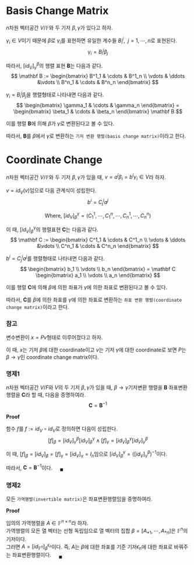 # Basis Change Matrix
$n$차원 벡터공간 $V/ \mathbb F$와 두 기저 $\beta, \gamma$가 있다고 하자.

$\gamma_i \in V$이기 때문에 $\beta$로 $\gamma_i$를 표현하면 유일한 계수들 $B_i^j, \enspace j = 1, \cdots, n$로 표현된다.
$$ \gamma_i = B^j_i \beta_j $$

따라서, $[id_V]_\gamma^\beta$의 행렬 표현 $\mathbf B$는 다음과 같다.
$$ \mathbf B := \begin{bmatrix} B^1_1 & \cdots & B^1_n \\ \vdots & \ddots &\vdots \\ B^n_1 & \cdots & B^n_n  \end{bmatrix} $$

$\gamma_i = B^j_i \beta_j$을 행렬형태로 나타내면 다음과 같다.
$$ \begin{bmatrix} \gamma_1 & \cdots & \gamma_n \end{bmatrix} = \begin{bmatrix} \beta_1 & \cdots & \beta_n \end{bmatrix} \mathbf B $$

이를 행렬 $\mathbf B$에 의해 $\beta$가 $\gamma$로 변환된다고 볼 수 있다.

따라서, $\mathbf B$를 $\beta$에서 $\gamma$로 변환하는 `기저 변환 행렬(basis change matrix)`이라고 한다.

# Coordinate Change
$n$차원 벡터공간 $V/ \mathbb F$와 두 기저 $\beta, \gamma$가 있을 때,  $v = a^i \beta_i = b^i \gamma_i \in V$라 하자.

$v= id_V(v)$임으로 다음 관계식이 성립한다.
$$  b^i = C^i_j a^j $$

$$ \text{Where, } [id_V]_\beta^\gamma = (C^1_1, \cdots, C^n_1, \cdots, C^1_n, \cdots, C^n_n) $$

이 때,  $[id_V]_\beta^\gamma$의 행렬표현 $\mathbf C$는 다음과 같다.
$$ \mathbf C := \begin{bmatrix} C^1_1 & \cdots & C^1_n \\ \vdots & \ddots &\vdots \\ C^n_1 & \cdots & C^n_n  \end{bmatrix} $$

$b^i = C^i_j a^j$를 행렬형태로 나타내면 다음과 같다.
$$ \begin{bmatrix} b_1 \\ \vdots \\ b_n \end{bmatrix} = \mathbf C \begin{bmatrix} a_1 \\ \vdots \\ a_n \end{bmatrix} $$

이를 행렬 $\mathbf C$에 의해 $\beta$에 의한 좌표가 $\gamma$에 의한 좌표로 변환된다고 볼 수 있다.

따라서, $\mathbf C$를 $\beta$에 의한 좌표를 $\gamma$에 의한 좌표로 변환하는 `좌표 변환 행렬(coordinate change matrix)`이라고 한다.

### 참고
변수변환이 $x = Pv$형태로 이루어졌다고 하자. 

이 때, $x$는 기저 $\beta$에 대한 coordinate이고 $v$는 기저 $\gamma$에 대한 coordinate로 보면 $P$는 $\beta \rightarrow \gamma$인  coordinate change matrix이다.

### 명제1
$n$차원 벡터공간 $V/F$와 $V$의 두 기저 $\beta,\gamma$가 있을 때, $\beta \rightarrow \gamma$기저변환 행렬을 $\mathbf B$ 좌표변환 행렬을 $\mathbf C$라 할 때, 다음을 증명하여라.
$$ \mathbf C = \mathbf B^{-1} $$

**Proof**

함수 $f$를 $f := id_V \circ id_V$로 정의하면 다음이 성립한다.
$$ [f]_\beta = [id_V]^\beta_\gamma [id_V]^\gamma_\beta \land [f]_\gamma = [id_V]^\gamma_\beta [id_V]^\beta_\gamma $$

이 때,  $[f]_\beta = [id_V]_\beta = [f]_\gamma = [id_V]_\gamma = I_n$임으로 $[id_V]^\gamma_\beta = \left( [id_V]^\beta_\gamma \right)^{-1}$이다. 

따라서, $\mathbf C = \mathbf B^{-1}$이다. $\quad {_\blacksquare}$

### 명제2
모든 `가역행렬(invertible matrix)`은 좌표변환행렬임을 증명하여라.

**Proof**

임의의 가역행렬을 $A \in \mathbb F^{n \times n}$라 하자.   
가역행렬의 모든 열 벡터는 선형 독립임으로 열 벡터의 집합 $\beta=[A_{*1}, \cdots, A_{*n}]$은 $\mathbb F^n$의 기저이다.  
그러면 $A = [id_{\mathbb F^n}]_\beta^{\epsilon_n}$이다. 즉, $A$는 $\beta$에 대한 좌표를 기준 기저$\epsilon_n$에 대한 좌표로 바꿔주는 좌표변환행렬이다. $\quad {_\blacksquare}$

